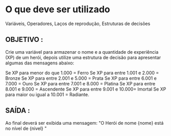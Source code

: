 # O que deve ser utilizado

Variáveis, Operadores, Laços de reprodução, Estruturas de decisões

## OBJETIVO :
Crie uma variável para armazenar o nome e a quantidade de experiência (XP) de um herói, depois utilize uma estrutura de decisão para apresentar algumas das mensagens abaixo:

Se XP para menor do que 1.000 = Ferro
Se XP para entre 1.001 e 2.000 = Bronze 
Se XP para entre 2.001 e 5.000 = Prata Se XP para entre 6.001 e 7.000 = Ouro 
Se XP para entre 7.001 e 8.000 = Platina Se XP para entre 8.001 e 9.000 = Ascendente 
Se XP para entre 9.001 e 10.000= Imortal Se XP para maior ou igual a 10.001 = Radiante.

## SAÍDA :
Ao final deverá ser exibida uma mensagem: "O Herói de nome {nome} está no nível de {nivel} "
